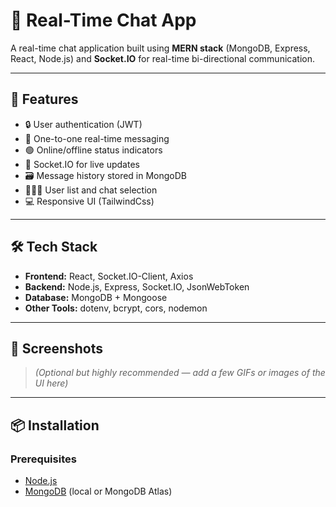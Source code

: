 # 📱 Real-Time Chat App

A real-time chat application built using **MERN stack** (MongoDB, Express, React, Node.js) and **Socket.IO** for real-time bi-directional communication.

---

## 🚀 Features

- 🔒 User authentication (JWT)
- 💬 One-to-one real-time messaging
- 🟢 Online/offline status indicators
- 📡 Socket.IO for live updates
- 🗃️ Message history stored in MongoDB
- 🧑‍🤝‍🧑 User list and chat selection
- 💻 Responsive UI (TailwindCss)

---

## 🛠️ Tech Stack

- **Frontend:** React, Socket.IO-Client, Axios
- **Backend:** Node.js, Express, Socket.IO, JsonWebToken
- **Database:** MongoDB + Mongoose
- **Other Tools:** dotenv, bcrypt, cors, nodemon

---

## 📸 Screenshots

> _(Optional but highly recommended — add a few GIFs or images of the UI here)_

---

## 📦 Installation

### Prerequisites

- [Node.js](https://nodejs.org/)
- [MongoDB](https://www.mongodb.com/) (local or MongoDB Atlas)
